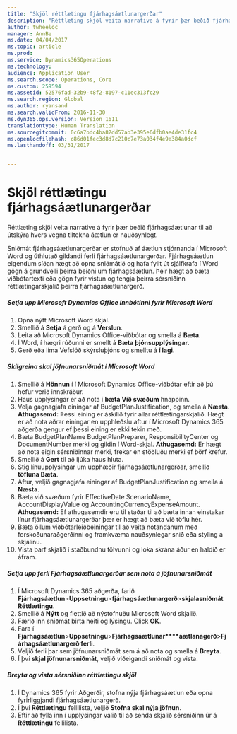 ```yaml
---
title: "Skjöl réttlætingu fjárhagsáætlunargerðar"
description: "Réttlæting skjöl veita narrative á fyrir þær beðið fjárhagsáætlunar til að útskýra hvers vegna tiltekna áætlun er nauðsynlegt."
author: twheeloc
manager: AnnBe
ms.date: 04/04/2017
ms.topic: article
ms.prod: 
ms.service: Dynamics365Operations
ms.technology: 
audience: Application User
ms.search.scope: Operations, Core
ms.custom: 259594
ms.assetid: 52576fad-32b9-48f2-8197-c11ec313fc29
ms.search.region: Global
ms.author: ryansand
ms.search.validFrom: 2016-11-30
ms.dyn365.ops.version: Version 1611
translationtype: Human Translation
ms.sourcegitcommit: 0c6a7bdc4ba82dd57ab3e395e6dfb0ae4de31fc4
ms.openlocfilehash: c86d01fec3d8d7c210c7e73a034f4e9e384a0dcf
ms.lasthandoff: 03/31/2017


---
```


# <a name="budget-planning-justification-documents"></a>Skjöl réttlætingu fjárhagsáætlunargerðar

Réttlæting skjöl veita narrative á fyrir þær beðið fjárhagsáætlunar til að útskýra hvers vegna tiltekna áætlun er nauðsynlegt. 

Sniðmát fjárhagsáætlunargerðar er stofnuð af áætlun stjórnanda í Microsoft Word og úthlutað gildandi ferli fjárhagsáætlunargerðar. Fjárhagsáætlun eigendum síðan hægt að opna sniðmátið og hafa fyllt út sjálfkrafa í Word gögn á grundvelli þeirra beiðni um fjárhagsáætlun. Þeir hægt að bæta viðbótartexti eða gögn fyrir vistun og tengja þeirra sérsniðinn réttlætingarskjalið þeirra fjárhagsáætlunargerð.

##### <a name="set-up-microsoft-dynamics-office-add-in-for-microsoft-word"></a>Setja upp Microsoft Dynamics Office innbótinni fyrir Microsoft Word

1.  Opna nýtt Microsoft Word skjal.
2.  Smellið á **Setja** á gerð og á **Verslun**.
3.  Leita að Microsoft Dynamics Office-viðbótar og smella á **Bæta**.
4.  Í Word, í hægri rúðunni er smellt á **Bæta þjónsupplýsingar**.
5.  Gerð eða líma Vefslóð skýrsluþjóns og smelltu á **í lagi**.

##### <a name="define-the-justification-template-in-microsoft-word"></a>Skilgreina skal jöfnunarsniðmát í Microsoft Word

1.  Smellið á **Hönnun** í í Microsoft Dynamics Office-viðbótar eftir að þú hefur verið innskráður.
2.  Haus upplýsingar er að nota í **bæta Við svæðum** hnappinn.
3.  Velja gagnagjafa einingar af BudgetPlanJustification, og smella á **Næsta**. **Athugasemd:** Þessi eining er áskilið fyrir allar réttlætingarskjalið. Hægt er að nota aðrar einingar en upphleðslu aftur í Microsoft Dynamics 365 aðgerða gengur ef þessi eining er ekki tekin með.
4.  Bæta BudgetPlanName BudgetPlanPreparer, ResponsibilityCenter og DocumentNumber merki og gildin í Word-skjal. **Athugasemd:** Er hægt að nota eigin sérsniðinnar merki, frekar en stöðluðu merki ef þörf krefur.
5.  Smellið á **Gert** til að ljúka haus hluta.
6.  Stig línuupplýsingar um upphæðir fjárhagsáætlunargerðar, smellið **töfluna Bæta**.
7.  Aftur, veljið gagnagjafa einingar af BudgetPlanJustification og smella á **Næsta**.
8.  Bæta við svæðum fyrir EffectiveDate ScenarioName, AccountDisplayValue og AccountingCurrencyExpenseAmount. **Athugasemd:** Ef athugasemdir eru til staðar til að bæta innan einstakar línur fjárhagsáætlunargerðar þær er hægt að bæta við töflu hér.
9.  Bæta öllum viðbótarleiðbeiningar til að veita notandanum með forskoðunaraðgerðinni og framkvæma nauðsynlegar snið eða styling á skjalinu.
10. Vista þarf skjalið í staðbundnu tölvunni og loka skrána áður en haldið er áfram.

##### <a name="set-up-the-budget-planning-process-to-use-the-justification-template"></a>Setja upp ferli Fjárhagsáætlunargerðar sem nota á jöfnunarsniðmát

1.  Í Microsoft Dynamics 365 aðgerða, farið **Fjárhagsáætlun**&gt;**Uppsetningu**&gt;**fjárhagsáætlunargerð**&gt;**skjalasniðmát Réttlætingu**.
2.  Smellið á **Nýtt** og flettið að nýstofnuðu Microsoft Word skjalið.
3.  Færið inn sniðmát birta heiti og lýsingu. Click **OK**.
4.  Fara í **Fjárhagsáætlun**&gt;**Uppsetningu**&gt;**Fjárhagsáætlunar****áætlanagerð**&gt;**Fjárhagsáætlunargerð ferli**.
5.  Veljið ferli þar sem jöfnunarsniðmát sem á að nota og smella á **Breyta**.
6.  Í því **skjal jöfnunarsniðmát**, veljið viðeigandi sniðmát og vista.

##### <a name="edit-and-save-personalized-justification-documents"></a>Breyta og vista sérsniðinn réttlætingu skjöl

1.  Í Dynamics 365 fyrir Aðgerðir, stofna nýja fjárhagsáætlun eða opna fyrirliggjandi fjárhagsáætlunargerð.
2.  Í því **Réttlætingu** fellilista, veljið **Stofna skal nýja jöfnun**.
3.  Eftir að fylla inn í upplýsingar valið til að senda skjalið sérsniðinn úr á **Réttlætingu** fellilista.



